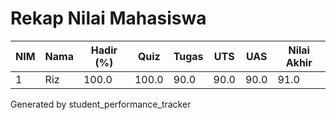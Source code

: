 # Rekap Nilai Mahasiswa

| NIM | Nama | Hadir (%) | Quiz | Tugas | UTS | UAS | Nilai Akhir |
|-----|------|------------|------|--------|-----|-----|-------------|
| 1 | Riz | 100.0 | 100.0 | 90.0 | 90.0 | 90.0 | 91.0 |

Generated by student_performance_tracker